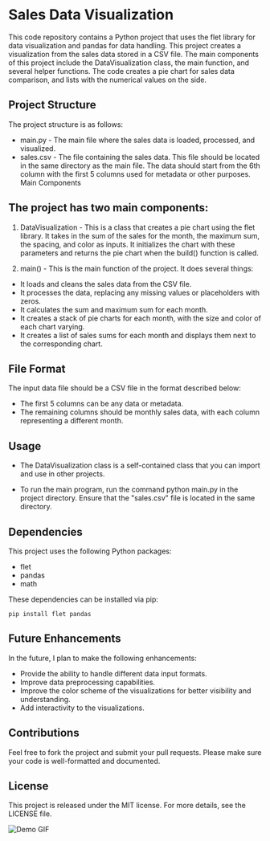 # Sales Data Visualization

This code repository contains a Python project that uses the flet library for data visualization and pandas for data handling. This project creates a visualization from the sales data stored in a CSV file. The main components of this project include the DataVisualization class, the main function, and several helper functions. The code creates a pie chart for sales data comparison, and lists with the numerical values on the side.

## Project Structure

The project structure is as follows:

- main.py - The main file where the sales data is loaded, processed, and visualized.
- sales.csv - The file containing the sales data. This file should be located in the same directory as the main file. The data should start from the 6th column with the first 5 columns used for metadata or other purposes.
Main Components

## The project has two main components:

1. DataVisualization - This is a class that creates a pie chart using the flet library. It takes in the sum of the sales for the month, the maximum sum, the spacing, and color as inputs. It initializes the chart with these parameters and returns the pie chart when the build() function is called.

2. main() - This is the main function of the project. It does several things:

- It loads and cleans the sales data from the CSV file.
- It processes the data, replacing any missing values or placeholders with zeros.
- It calculates the sum and maximum sum for each month.
- It creates a stack of pie charts for each month, with the size and color of each chart varying.
- It creates a list of sales sums for each month and displays them next to the corresponding chart.

## File Format
The input data file should be a CSV file in the format described below:

- The first 5 columns can be any data or metadata.
- The remaining columns should be monthly sales data, with each column representing a different month.

## Usage

- The DataVisualization class is a self-contained class that you can import and use in other projects.

- To run the main program, run the command python main.py in the project directory. Ensure that the "sales.csv" file is located in the same directory.

## Dependencies
This project uses the following Python packages:

- flet
- pandas
- math

These dependencies can be installed via pip:
```
pip install flet pandas
```

## Future Enhancements
In the future, I plan to make the following enhancements:

- Provide the ability to handle different data input formats.
- Improve data preprocessing capabilities.
- Improve the color scheme of the visualizations for better visibility and understanding.
- Add interactivity to the visualizations.

## Contributions
Feel free to fork the project and submit your pull requests. Please make sure your code is well-formatted and documented.

## License
This project is released under the MIT license. For more details, see the LICENSE file.


![Demo GIF](2.gif)
